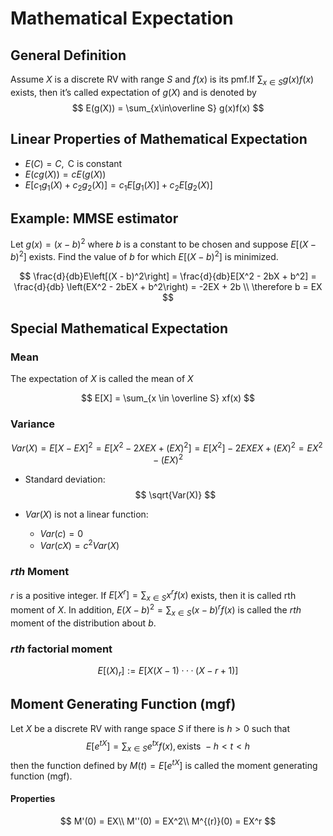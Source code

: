 # Mathematical Expectation
## General Definition
Assume $X$ is a discrete RV with range $S$ and $f(x)$ is its pmf.If $\sum_{x∈S}g(x)f(x)$ exists, then it’s called expectation of $g(X)$ and is denoted by
$$
E(g(X)) = \sum_{x\in\overline S} g(x)f(x)
$$

## Linear Properties of Mathematical Expectation

- $E(C) = C,\text{ C is constant }$
- $E(cg(X)) = cE(g(X))$
- $E[c_1g_1(X) + c_2g_2(X)] = c_1E[g_1(X)] + c_2E[g_2(X)]$

## Example: MMSE estimator
Let $g(x) = (x − b)^2$ where $b$ is a constant to be chosen and
suppose $E[(X − b)^2]$ exists. Find the value of $b$ for which $E[(X − b)^2]$ is minimized.

$$
\frac{d}{db}E\left[(X - b)^2\right] = \frac{d}{db}E[X^2 - 2bX + b^2] = \frac{d}{db} \left(EX^2 - 2bEX + b^2\right) = -2EX + 2b \\
\therefore b = EX
$$

## Special Mathematical Expectation

### Mean
The expectation of $X$ is called the mean of $X$

$$
E[X] = \sum_{x \in \overline S} xf(x)
$$

### Variance

$$
Var(X) = E[X - EX]^2 = E[X^2 - 2XEX + (EX) ^ 2] = E[X^2] - 2EXEX + (EX)^2 = EX^2 - (EX)^2
$$

- Standard deviation:
  $$
  \sqrt{Var(X)}
  $$

- $Var(X)$ is not a linear function:
  - $Var(c) = 0$
  - $Var(cX) = c^2Var(X)$  

### $rth$ Moment
$r$ is a positive integer. If $E[X^r] = \sum_{x∈S}x^rf (x)$ exists, then it is called rth moment
of $X$. In addition, $E(X − b)^2 =\sum_{x∈S}(x − b)^rf (x)$ is called the $rth$ moment of the distribution about $b$.

### $rth$ factorial moment
$$
E[(X)_r]
:= E[X(X −1)· · ·(X −r + 1)] 
$$

## Moment Generating Function (mgf)

Let $X$ be a discrete RV with range space $S$ if there is $h > 0$ such that
$$ 
E[e^{tX} ] = \sum_{x∈S}e^{tx} f (x), \text{exists}\ − h < t < h
$$ 
then the function defined by $M(t) = E[e^{tX}]$ is called the moment generating function (mgf).

#### Properties
$$
M'(0) = EX\\
M''(0) = EX^2\\
M^{(r)}(0) = EX^r
$$